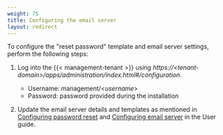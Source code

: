 ```yaml
---
weight: 75
title: Configuring the email server
layout: redirect
---
```


To configure the "reset password" template and email server settings, perform the following steps:

1. Log into the {{< management-tenant >}} using *https://&#60;tenant-domain>/apps/administration/index.html#/configuration*.

	- Username: management/<*username*>
	- Password: password provided during the installation

2. Update the email server details and templates as mentioned in [Configuring password reset](/users-guide/enterprise-edition/#password-reset) and [Configuring email server](/users-guide/enterprise-edition/#email-server) in the User guide.
